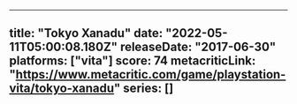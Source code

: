 
---
title: "Tokyo Xanadu"
date: "2022-05-11T05:00:08.180Z"
releaseDate: "2017-06-30"
platforms: ["vita"]
score: 74
metacriticLink: "https://www.metacritic.com/game/playstation-vita/tokyo-xanadu"
series: []
---
